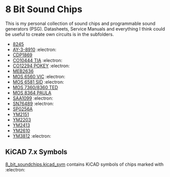 # 8 Bit Sound Chips
This is my personal collection of sound chips and programmable sound generators (PSG). Datasheets, Service Manuals and everything I think could be useful to create own circuits is in the subfolders. 

+ [8245](8245)
+ [AY-3-8910](AY-3-8910) :electron:
+ [CDP1869](CDP1869)   
+ [CO10444 TIA](CO10444_TIA) :electron:
+ [CO12294 POKEY](CO12294_POKEY) :electron:
+ [MEB2636](MEB2636)
+ [MOS 6560 VIC](MOS6560_VIC) :electron:
+ [MOS 6581 SID](MOS6581_SID) :electron:
+ [MOS 7360/8360 TED](MOS8360_TED)
+ [MOS 8364 PAULA](MOS8364_PAULA)
+ [SAA1099](SAA1099) :electron:
+ [SN76489](SN76489) :electron:
+ [SP0256A](SP0256A-AL2)
+ [YM2151](YM2151)
+ [YM2203](YM2203)
+ [YM2413](YM2413)
+ [YM2610](YM2610)
+ [YM3812](YM3812) :electron:

## KiCAD 7.x Symbols
[8_bit_soundchips.kicad_sym](8_bit_soundchips.kicad_sym) contains KiCAD symbols of chips marked with :electron:
